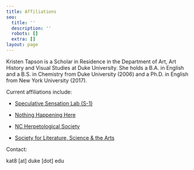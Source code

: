 ```yaml
---
title: Affiliations
seo:
  title: ''
  description: ''
  robots: []
  extra: []
layout: page
---
```

Kristen Tapson is a Scholar in Residence in the Department of Art, Art History and Visual Studies at Duke University. She holds a B.A. in English and a B.S. in Chemistry from Duke University (2006) and a Ph.D. in English from New York University (2017).

Current affiliations include:

*   [Speculative Sensation Lab (S-1)](s-1lab.org)

<!---->

*   [Nothing Happening Here](https://nothinghappeninghere.work/)

<!---->

*   [NC Herpetological Society](https://ncherps.org/)

<!---->

*   [Society for Literature, Science & the Arts](https://litsciarts.org/)

Contact:

kat8 \[at] duke \[dot] edu
